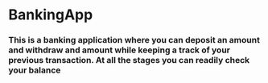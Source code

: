 # BankingApp
### This is a banking application where you can deposit an amount and withdraw and amount while keeping a track of your previous transaction. At all the stages you can readily check your balance

